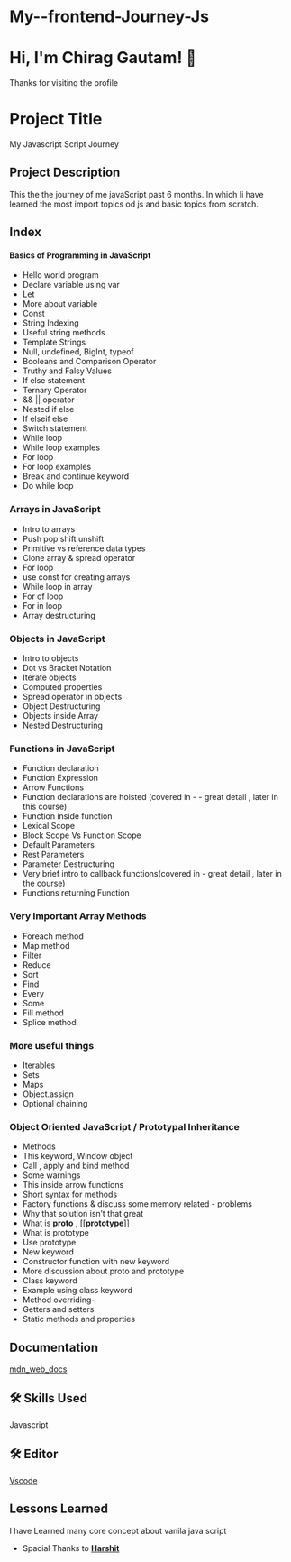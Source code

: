 # My--frontend-Journey-Js


# Hi, I'm Chirag Gautam!  👋
Thanks for visiting the profile

# Project Title

My Javascript Script Journey 


## Project Description
This the the journey of me javaScript past 6 months. 
In which Ii have learned the most import topics od js and basic topics from scratch.



## Index
#### Basics of Programming in JavaScript


- Hello world program
- Declare variable using var
- Let
- More about variable
- Const
- String Indexing
- Useful string methods
- Template Strings
- Null, undefined, BigInt, typeof
- Booleans and Comparison Operator
- Truthy and Falsy Values
- If else statement
- Ternary Operator
- && || operator
- Nested if else
- If elseif else
- Switch statement
- While loop 
- While loop examples
- For loop
- For loop examples
- Break and continue keyword
- Do while loop
### Arrays in JavaScript
- Intro to arrays
- Push pop shift unshift
- Primitive vs reference data types
- Clone array & spread operator
- For loop
- use const for creating arrays
- While loop in array
- For of loop
- For in loop
- Array destructuring
### Objects in JavaScript
- Intro to objects
- Dot vs Bracket Notation
- Iterate objects
- Computed properties
- Spread operator in objects
- Object Destructuring
- Objects inside Array
- Nested Destructuring
### Functions in JavaScript

- Function declaration
- Function Expression
- Arrow Functions
- Function declarations are hoisted  (covered in - - great detail , later in this course)
- Function inside function
- Lexical Scope
- Block Scope Vs Function Scope
- Default Parameters
- Rest Parameters
- Parameter Destructuring
- Very brief intro to callback functions(covered in - great detail , later in the course)
- Functions returning Function
### Very Important Array Methods
- Foreach method
- Map method
- Filter
- Reduce
- Sort
- Find
- Every
- Some
- Fill method
- Splice method
### More useful things 
- Iterables
- Sets
- Maps
- Object.assign
- Optional chaining
### Object Oriented JavaScript / Prototypal Inheritance
- Methods
- This keyword, Window object
- Call , apply and bind method
- Some warnings
- This inside arrow functions
- Short syntax for methods
- Factory functions & discuss some memory related - problems
- Why that solution isn’t that great
- What is  __proto__ , [[__prototype__]]
- What is prototype
- Use prototype
- New keyword
- Constructor function with new keyword
- More discussion about proto and prototype
- Class keyword
- Example using class keyword
- Method overriding- 
- Getters and setters
- Static methods and properties




## Documentation
[mdn_web_docs](https://developer.mozilla.org/en-US/docs/Web/JavaScript)


## 🛠 Skills Used
Javascript
## 🛠 Editor
[Vscode](https://code.visualstudio.com/)



## Lessons Learned

I have Learned many core concept about vanila java script
- Spacial Thanks to [__Harshit__](https://youtu.be/chx9Rs41W6g)

